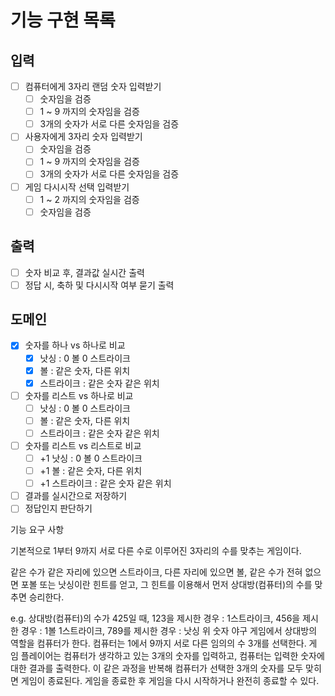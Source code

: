# 기능 구현 목록

## 입력
- [ ] 컴퓨터에게 3자리 랜덤 숫자 입력받기
  - [ ] 숫자임을 검증
  - [ ] 1 ~ 9 까지의 숫자임을 검증
  - [ ] 3개의 숫자가 서로 다른 숫자임을 검증
- [ ] 사용자에게 3자리 숫자 입력받기
    - [ ] 숫자임을 검증
    - [ ] 1 ~ 9 까지의 숫자임을 검증
    - [ ] 3개의 숫자가 서로 다른 숫자임을 검증
- [ ] 게임 다시시작 선택 입력받기
  - [ ] 1 ~ 2 까지의 숫자임을 검증
  - [ ] 숫자임을 검증

## 출력
- [ ] 숫자 비교 후, 결과값 실시간 출력
- [ ] 정답 시, 축하 및 다시시작 여부 묻기 출력

## 도메인
- [x] 숫자를 하나 vs 하나로 비교
  - [x] 낫싱 : 0 볼 0 스트라이크
  - [x] 볼 : 같은 숫자, 다른 위치
  - [x] 스트라이크 : 같은 숫자 같은 위치
- [ ] 숫자를 리스트 vs 하나로 비교
  - [ ] 낫싱 : 0 볼 0 스트라이크
  - [ ] 볼 : 같은 숫자, 다른 위치
  - [ ] 스트라이크 : 같은 숫자 같은 위치
- [ ] 숫자를 리스트 vs 리스트로 비교
  - [ ] +1 낫싱 : 0 볼 0 스트라이크
  - [ ] +1 볼 : 같은 숫자, 다른 위치
  - [ ] +1 스트라이크 : 같은 숫자 같은 위치
- [ ] 결과를 실시간으로 저장하기
- [ ] 정답인지 판단하기

기능 요구 사항

기본적으로 1부터 9까지 서로 다른 수로 이루어진 3자리의 수를 맞추는 게임이다.

같은 수가 같은 자리에 있으면 스트라이크, 
다른 자리에 있으면 볼, 
같은 수가 전혀 없으면 포볼 또는 낫싱이란 힌트를 얻고, 
그 힌트를 이용해서 먼저 상대방(컴퓨터)의 수를 맞추면 승리한다.


e.g. 상대방(컴퓨터)의 수가 425일 때, 123을 제시한 경우 : 1스트라이크, 456을 제시한 경우 : 1볼 1스트라이크, 789를 제시한 경우 : 낫싱
위 숫자 야구 게임에서 상대방의 역할을 컴퓨터가 한다. 컴퓨터는 1에서 9까지 서로 다른 임의의 수 3개를 선택한다. 게 임 플레이어는 컴퓨터가 생각하고 있는 3개의 숫자를 입력하고, 컴퓨터는 입력한 숫자에 대한 결과를 출력한다.
이 같은 과정을 반복해 컴퓨터가 선택한 3개의 숫자를 모두 맞히면 게임이 종료된다.
게임을 종료한 후 게임을 다시 시작하거나 완전히 종료할 수 있다.